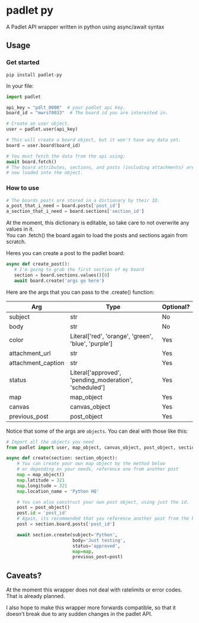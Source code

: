# padlet py
 A Padlet API wrapper written in python using async/await syntax

 ## Usage

### Get started
 ``` 
 pip install padlet-py 
 ```
In your file:
 ```py
import padlet

api_key = "pdlt_0000"  # your padlet api key.
board_id = "mwrsf0033"  # The board id you are interested in.

# Create an user object.
user = padlet.user(api_key)

# This will create a board object, but it won't have any data yet.
board = user.board(board_id)
```
```py
# You must fetch the data from the api using:
await board.fetch()
# The board attributes, sections, and posts (including attachments) are 
# now loaded into the object.
 ```

 ### How to use
 ```py
# The boards posts are stored in a dictionary by their ID.
a_post_that_i_need = board.posts['post_id']
a_section_that_i_need = board.sections['section_id']
 ```
 At the moment, this dictionary is editable, so take care to not overwrite any values in it. \
 You can .fetch() the board again to load the posts and sections again from scratch.
 

 Heres you can create a post to the padlet board:
 ```py
async def create_post():
    # I'm going to grab the first section of my board
    section = board.sections.values()[0] 
    await board.create('args go here')
 ```
 Here are the args that you can pass to the .create() function:

 |Arg|Type|Optional?|
 |---|---|---|
 | subject | str | No |
 | body | str | No |
 | color | Literal['red', 'orange', 'green', 'blue', 'purple'] | Yes |
 | attachment_url | str | Yes |
 | attachment_caption | str | Yes |
 | status | Literal['approved', 'pending_moderation', 'scheduled'] | Yes |
 | map | map_object | Yes |
 | canvas | canvas_object | Yes |
 | previous_post | post_object | Yes |

Notice that some of the args are `objects`. You can deal with those like this:
```py
# Import all the objects you need
from padlet import user, map_object, canvas_object, post_object, section_object

async def create(section: section_object):
    # You can create your own map object by the method below
    # or depending on your needs, reference one from another post
    map = map_object()
    map.latitude = 321
    map.longitude = 321
    map.location_name = 'Python HQ'

    # You can also construct your own post object, using just the id.
    post = post_object()
    post.id = 'post_id'
    # Again, its recommended that you reference another post from the board:
    post = section.board.posts['post_id'] 

    await section.create(subject='Python',
                         body='Just testing',
                         status='approved',
                         map=map,
                         previous_post=post)
```


## Caveats?
At the moment this wrapper does not deal with ratelimits or error codes. That is already planned.

I also hope to make this wrapper more forwards compatible, so that it doesn't break due to any sudden changes in the padlet API.

